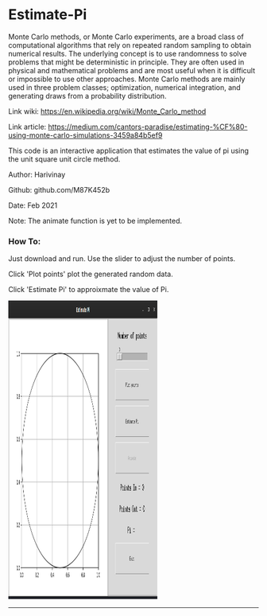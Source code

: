 # Estimate-Pi

Monte Carlo methods, or Monte Carlo experiments, are a broad class of computational algorithms
that rely on repeated random sampling to obtain numerical results. The underlying concept is to
use randomness to solve problems that might be deterministic in principle. They are often used
in physical and mathematical problems and are most useful when it is difficult or impossible to
use other approaches. Monte Carlo methods are mainly used in three problem classes; optimization,
numerical integration, and generating draws from a probability distribution.

Link wiki: https://en.wikipedia.org/wiki/Monte_Carlo_method

Link article: https://medium.com/cantors-paradise/estimating-%CF%80-using-monte-carlo-simulations-3459a84b5ef9

This code is an interactive application that estimates the value of pi
using the unit square unit circle method.

Author: Harivinay

Github: github.com/M87K452b

Date: Feb 2021

Note: The animate function is yet to be implemented.

### How To: 
Just download and run. Use the slider to adjust the number of points.

Click 'Plot points' plot the generated random data.

Click 'Estimate Pi' to approixmate the value of Pi.

<img alt="AppScreenshot" aign="left" width="300px" height="600px" src="app1.png" />  
<hr>
